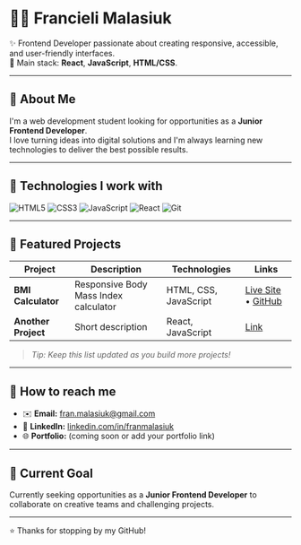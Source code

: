 # 👩‍💻 Francieli Malasiuk

✨ Frontend Developer passionate about creating responsive, accessible, and user-friendly interfaces.  
🎨 Main stack: **React**, **JavaScript**, **HTML/CSS**.

---

## 🚀 About Me

I'm a web development student looking for opportunities as a **Junior Frontend Developer**.  
I love turning ideas into digital solutions and I'm always learning new technologies to deliver the best possible results.

---

## 🌱 Technologies I work with

![HTML5](https://img.shields.io/badge/-HTML5-E34F26?logo=html5&logoColor=white)
![CSS3](https://img.shields.io/badge/-CSS3-1572B6?logo=css3)
![JavaScript](https://img.shields.io/badge/-JavaScript-F7DF1E?logo=javascript&logoColor=black)
![React](https://img.shields.io/badge/-React-61DAFB?logo=react)
![Git](https://img.shields.io/badge/-Git-F05032?logo=git&logoColor=white)

---

## 📌 Featured Projects

| Project | Description | Technologies | Links |
|--------|-------------|--------------|-------|
| **BMI Calculator** | Responsive Body Mass Index calculator | HTML, CSS, JavaScript | [Live Site](https://franmalasiuk.github.io/BMI_Calculator/) • [GitHub](https://github.com/FranMalasiuk/BMI_Calculator) |
| **Another Project** | Short description | React, JavaScript | [Link](#) |

> *Tip: Keep this list updated as you build more projects!*

---

## 💋 How to reach me

- ✉️ **Email:** fran.malasiuk@gmail.com
- 💼 **LinkedIn:** [linkedin.com/in/franmalasiuk](https://www.linkedin.com/in/franmalasiuk/)
- 🌐 **Portfolio:** (coming soon or add your portfolio link)

---

## 🎯 Current Goal

Currently seeking opportunities as a **Junior Frontend Developer** to collaborate on creative teams and challenging projects.

---

⭐ Thanks for stopping by my GitHub!


